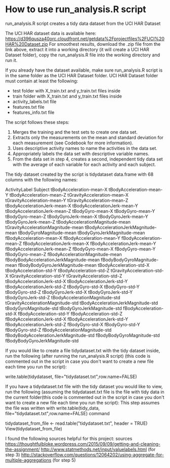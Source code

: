 # How to use run_analysis.R script
run_analysis.R script creates a tidy data dataset from the UCI HAR Dataset

The UCI HAR dataset data is available here: 
https://d396qusza40orc.cloudfront.net/getdata%2Fprojectfiles%2FUCI%20HAR%20Dataset.zip 
For smoothest results, download the .zip file from the link above, extract it into a working directory (it will create a UCI HAR Dataset folder), copy the run_analysis.R file into the working directory and run it.

If you already have the dataset available, make sure run_analysis.R script is in the same folder as the UCI HAR Dataset folder. UCI HAR Dataset folder must contain at least the following:
* test folder with X_train.txt and y_train.txt files inside
* train folder with X_train.txt and y_train.txt files inside
* activity_labels.txt file
* features.txt file
* features_info.txt file

The script follows these steps:

1. Merges the training and the test sets to create one data set.
2. Extracts only the measurements on the mean and standard deviation for each measurement (see Codebook for more information).
3. Uses descriptive activity names to name the activities in the data set.
4. Appropriately labels the data set with descriptive variable names. 
5. From the data set in step 4, creates a second, independent tidy data set with the average of each variable for each activity and each subject.

The tidy dataset created by the script is tidydataset data.frame with 68 columns with the following names:

ActivityLabel
Subject
tBodyAcceleration-mean-X
tBodyAcceleration-mean-Y
tBodyAcceleration-mean-Z
tGravityAcceleration-mean-X
tGravityAcceleration-mean-Y
tGravityAcceleration-mean-Z
tBodyAccelerationJerk-mean-X
tBodyAccelerationJerk-mean-Y
tBodyAccelerationJerk-mean-Z
tBodyGyro-mean-X
tBodyGyro-mean-Y
tBodyGyro-mean-Z
tBodyGyroJerk-mean-X
tBodyGyroJerk-mean-Y
tBodyGyroJerk-mean-Z
tBodyAccelerationMagnitude-mean
tGravityAccelerationMagnitude-mean
tBodyAccelerationJerkMagnitude-mean
tBodyGyroMagnitude-mean
tBodyGyroJerkMagnitude-mean
fBodyAcceleration-mean-X
fBodyAcceleration-mean-Y
fBodyAcceleration-mean-Z
fBodyAccelerationJerk-mean-X
fBodyAccelerationJerk-mean-Y
fBodyAccelerationJerk-mean-Z
fBodyGyro-mean-X
fBodyGyro-mean-Y
fBodyGyro-mean-Z
fBodyAccelerationMagnitude-mean
fBodyBodyAccelerationJerkMagnitude-mean
fBodyBodyGyroMagnitude-mean
fBodyBodyGyroJerkMagnitude-mean
tBodyAcceleration-std-X
tBodyAcceleration-std-Y
tBodyAcceleration-std-Z
tGravityAcceleration-std-X
tGravityAcceleration-std-Y
tGravityAcceleration-std-Z
tBodyAccelerationJerk-std-X
tBodyAccelerationJerk-std-Y
tBodyAccelerationJerk-std-Z
tBodyGyro-std-X
tBodyGyro-std-Y
tBodyGyro-std-Z
tBodyGyroJerk-std-X
tBodyGyroJerk-std-Y
tBodyGyroJerk-std-Z
tBodyAccelerationMagnitude-std
tGravityAccelerationMagnitude-std
tBodyAccelerationJerkMagnitude-std
tBodyGyroMagnitude-std
tBodyGyroJerkMagnitude-std
fBodyAcceleration-std-X
fBodyAcceleration-std-Y
fBodyAcceleration-std-Z
fBodyAccelerationJerk-std-X
fBodyAccelerationJerk-std-Y
fBodyAccelerationJerk-std-Z
fBodyGyro-std-X
fBodyGyro-std-Y
fBodyGyro-std-Z
fBodyAccelerationMagnitude-std
fBodyBodyAccelerationJerkMagnitude-std
fBodyBodyGyroMagnitude-std
fBodyBodyGyroJerkMagnitude-std

If you would like to create a file tidydataset.txt with the tidy dataset inside, run the following (after running the run_analysis.R script) (this code is commented out in the script in case you don't want to create a new file each time you run the script): 

write.table(tidydataset, file="tidydataset.txt",row.name=FALSE)

If you have a tidydataset.txt file with the tidy dataset you would like to view, run the following (assuming the tidydataset.txt file is the file with tidy data in the current folder(this code is commented out in the script in case you don't want to create a new file each time you run the script):
This step assumes the file was written with write.table(tidy_data, file="tidydataset.txt",row.name=FALSE) command

tidydataset_from_file <- read.table("tidydataset.txt", header = TRUE) 
View(tidydataset_from_file)

I found the following sources helpful for this project:
sources
https://thoughtfulbloke.wordpress.com/2015/09/09/getting-and-cleaning-the-assignment/
http://www.statmethods.net/input/valuelabels.html  (for step 3)
http://stackoverflow.com/questions/12064202/using-aggregate-for-multiple-aggregations (for step 5)
